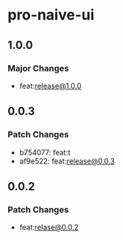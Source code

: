 # pro-naive-ui

## 1.0.0

### Major Changes

- feat:release@1.0.0

## 0.0.3

### Patch Changes

- b754077: feat:t
- af9e522: feat:release@0.0.3

## 0.0.2

### Patch Changes

- feat:relase@0.0.2
